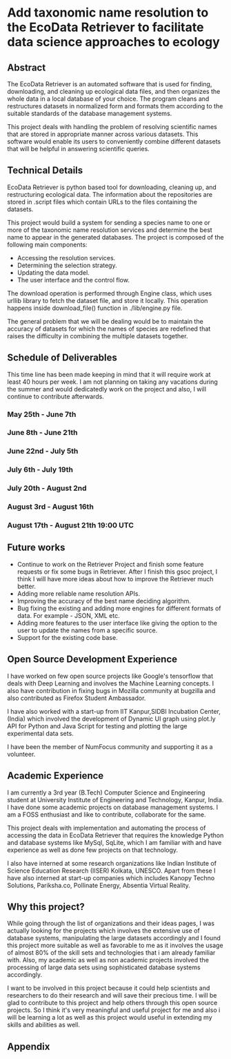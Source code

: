# Add taxonomic name resolution to the EcoData Retriever to facilitate data science approaches to ecology

## Abstract

The EcoData Retriever is an automated software that is used for finding, downloading, and cleaning up ecological data files, and then organizes the whole data in a local database of your choice. The program cleans and restructures datasets in normalized form and formats them according to the suitable standards of the database management systems.

This project deals with handling the problem of resolving scientific names that are stored in appropriate manner across various datasets. This software would enable its users to conveniently combine different datasets that will be helpful in answering scientific queries. 

## Technical Details

EcoData Retriever is python based tool for downloading, cleaning up, and restructuring ecological data. The information about the repositories are stored in .script files which contain URLs to the files containing the datasets.

This project would build a system for sending a species name to one or more of the taxonomic name resolution services and determine the best name to appear in the generated databases. The project is composed of the following main components: 
* Accessing the resolution services.
* Determining the selection strategy.
* Updating the data model. 
* The user interface and the control flow.

The download operation is performed through Engine class, which uses urllib library to fetch the dataset file, and store it locally. This operation happens inside download_file() function in ./lib/engine.py file.

The general problem that we will be dealing would be to maintain the accuracy of datasets for which the names of species are redefined that raises the difficulty in combining the multiple datasets together.

## Schedule of Deliverables

This time line has been made keeping in mind that it will require work at least 40 hours per week. I am not planning on taking any vacations during the summer and would dedicatedly work on the project and also, I will continue to contribute afterwards.

### May 25th -  June 7th

### June 8th - June 21th

### June 22nd - July 5th

### July 6th - July 19th

### July 20th - August 2nd

### August 3rd - August 16th

### August 17th - August 21th 19:00 UTC

## Future works

* Continue to work on the Retriever Project and finish some feature requests or fix some bugs in Retriever. After I finish this gsoc project, I think I will have more ideas about how to improve the Retriever much better. 
* Adding more reliable name resolution APIs.
* Improving the accuracy of the best name deciding algorithm.
* Bug fixing the existing and adding more engines for different formats of data. For example - JSON, XML etc.
* Adding more features to the user interface like giving the option to the user to update the names from a specific source.
* Support for the existing code base.

## Open Source Development Experience

I have worked on few open source projects like Google's tensorflow that deals with Deep Learning and involves the Machine Learning concepts. I also have contribution in fixing bugs in Mozilla community at bugzilla and also contributed as Firefox Student Ambassador.

I have also worked with a start-up from IIT Kanpur,SIDBI Incubation Center, (India) which involved the development of Dynamic UI graph using plot.ly API for Python and Java Script for testing and plotting the large experimental data sets.

I have been the member of NumFocus community and supporting it as a volunteer.

## Academic Experience

I am currently a 3rd year (B.Tech) Computer Science and Engineering student at University Institute of Engineering and Technology, Kanpur, India. I have done some academic projects on database management systems. I am a FOSS enthusiast and like to contribute, collaborate for the same.

This project deals with implementation and automating the process of accessing the data in EcoData Retriever that requires the knowledge Python and database systems like MySql, SqLite, which I am familiar with and have experience as well as done few projects on that technology.

I also have interned at some research organizations like Indian Institute of Science Education Research (IISER) Kolkata, UNESCO.
Apart from these I have also interned at start-up companies which includes Kanopy Techno Solutions, Pariksha.co, Pollinate Energy, Absentia Virtual Reality.

## Why this project?

While going through the list of organizations and their ideas pages, I was actually looking for the projects which involves the extensive use of database systems, manipulating the large datasets accordingly and I found this project more suitable as well as favorable to me as it involves the usage of almost 80% of the skill sets and technologies that i am already familiar with. Also, my academic as well as non academic projects involved the processing of large data sets using sophisticated database systems accordingly.

I want to be involved in this project because it could help scientists and researchers to do their research and will save their precious time. I will be glad to contribute to this project and help others through this open source projects. So I think it's very meaningful and useful project for me and also i will be learning a lot as well as this project would useful in extending my skills and abilities as well.

## Appendix
